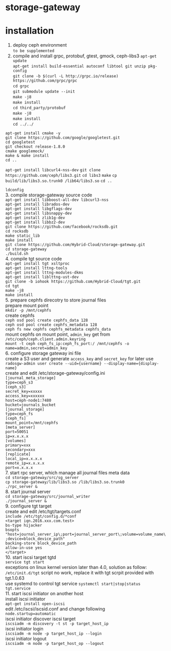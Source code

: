 # storage-gateway  
# installation  
1. deploy ceph environment  
`to be supplemented`  
2. compile and install grpc, protobuf, gtest, gmock, ceph-libs3
`apt-get update`  
`apt-get install build-essential autoconf libtool git unzip pkg-config`  
`git clone -b $(curl -L http://grpc.io/release) https://github.com/grpc/grpc`  
`cd grpc`  
`git submodule update --init`  
`make -j8`  
`make install`  
`cd third_party/protobuf`  
`make -j8`  
`make install`  
`cd ../../`  

`apt-get install cmake -y`  
`git clone https://github.com/google/googletest.git`  
`cd googletest`  
`git checkout release-1.8.0`  
`cmake googlemock/`  
`make & make install`  
`cd ..`  

`apt-get install libcurl4-nss-dev`
`git clone https://github.com/ceph/libs3.git`
`cd libs3`
`make`
`cp build/lib/libs3.so.trunk0 /lib64/libs3.so`
`cd ..`

`ldconfig`  
3. compile storage-gateway source code  
`apt-get install libboost-all-dev libcurl3-nss`  
`apt-get install librados-dev`  
`apt-get install libgflags-dev`  
`apt-get install libsnappy-dev`  
`apt-get install zlib1g-dev`  
`apt-get install libbz2-dev`  
`git clone https://github.com/facebook/rocksdb.git`  
`cd rocksdb`  
`make static_lib`  
`make install`  
`git clone https://github.com/Hybrid-Cloud/storage-gateway.git`  
`cd storage-gateway`  
`./build.sh`  
4. compile tgt source code  
`apt-get install tgt xsltproc`  
`apt-get install lttng-tools`  
`apt-get install lttng-modules-dkms`  
`apt-get install liblttng-ust-dev`  
`git clone -b iohook https://github.com/Hybrid-Cloud/tgt.git`  
`cd tgt`  
`make -j8`  
`make install`  
5. prepare cephfs direcotry to store journal files  
prepare mount point  
`mkdir -p /mnt/cephfs`  
create cephfs  
`ceph osd pool create cephfs_data 128`  
`ceph osd pool create cephfs_metadata 128`  
`ceph fs new cephfs cephfs_metadata cephfs_data`  
mount cephfs on mount point, `admin_key` get from `/etc/ceph/ceph.client.admin.keyring`  
`mount -t ceph ceph_fs_ip:ceph_fs_port:/ /mnt/cephfs -o name=admin,secret=admin_key`  
6. configure storage gateway ini file  
create a S3 user and generate `access_key` and `secret_key` for later use  
`radosgw-admin user create --uid={username} --display-name={display-name}`  
create and edit /etc/storage-gateway/config.ini  
`[journal_meta_storage]`  
`type=ceph_s3`  
`[ceph_s3]`  
`secret_key=xxxxx`  
`access_key=xxxxxx`  
`host=ceph-node1:7480`  
`bucket=journals_bucket`  
`[journal_storage]`  
`type=ceph_fs`  
`[ceph_fs]`  
`mount_point=/mnt/cephfs`  
`[meta_server]`  
`port=50051`  
`ip=x.x.x.x`  
`[volumes]`  
`primary=xxx`  
`secondary=xxx`  
`[replicate]`  
`local_ip=x.x.x.x`  
`remote_ip=x.x.x.x`  
`port=x.x.x.x`  
7. start rpc server, which manage all journal files meta data  
`cd storage-gateway/src/sg_server`  
`cp storage-gateway/lib/libs3.so /lib/libs3.so.trunk0`  
`./rpc_server &`  
8. start journal server  
`cd storage-gateway/src/journal_writer`  
`./journal_server &`  
9. configure tgt target  
create and edit /etc/tgt/targets.conf  
`include /etc/tgt/config.d/*conf`  
`<target iqn.2016.xxx.com.test>`  
`bs-type hijacker`  
`bsopts "host=journal_server_ip\;port=journal_server_port\;volume=volume_name\;device=block_device_path"`  
`backing-store block_device_path`  
`allow-in-use yes`  
`</target>`  
10. start iscsi target tgtd  
`service tgt start`  
exceptions on linux kernel version later than 4.0, solution as follow:  
`/etc/init.d/tgt` script no work, replace it with tgt scrpit provided with tgt.1.0.63  
use systemd to control tgt service `systemctl start|stop|status tgt.service`  
11. start iscsi initiator on another host  
install iscsi initiator  
`apt-get install open-iscsi`  
edit /etc/iscsi/iscsid.conf and change following  
`node.startup=automatic`  
iscsi initiator discover iscsi target  
`iscsiadm -m discovery -t st -p target_host_ip`  
iscsi initiator login  
`iscsiadm -m node -p target_host_ip --login`  
iscsi initiator logout  
`iscsiadm -m node -p target_host_op --logout`  

